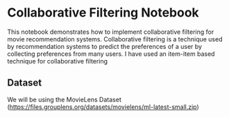 # Collaborative Filtering Notebook

This notebook demonstrates how to implement collaborative filtering for movie recommendation systems. 
Collaborative filtering is a technique used by recommendation systems to predict the preferences of a user by collecting preferences from many users.
I have used an item-item based technique for collaborative filtering

## Dataset

We will be using the MovieLens Dataset (https://files.grouplens.org/datasets/movielens/ml-latest-small.zip)
